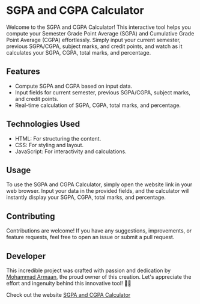 # SGPA and CGPA Calculator

Welcome to the SGPA and CGPA Calculator! This interactive tool helps you compute your Semester Grade Point Average (SGPA) and Cumulative Grade Point Average (CGPA) effortlessly. Simply input your current semester, previous SGPA/CGPA, subject marks, and credit points, and watch as it calculates your SGPA, CGPA, total marks, and percentage.

## Features

- Compute SGPA and CGPA based on input data.
- Input fields for current semester, previous SGPA/CGPA, subject marks, and credit points.
- Real-time calculation of SGPA, CGPA, total marks, and percentage.

## Technologies Used

- HTML: For structuring the content.
- CSS: For styling and layout.
- JavaScript: For interactivity and calculations.

## Usage

To use the SGPA and CGPA Calculator, simply open the website link in your web browser. Input your data in the provided fields, and the calculator will instantly display your SGPA, CGPA, total marks, and percentage.

## Contributing

Contributions are welcome! If you have any suggestions, improvements, or feature requests, feel free to open an issue or submit a pull request.


## Developer

This incredible project was crafted with passion and dedication by [Mohammad Armaan](https://github.com/MohammadArmaan), the proud owner of this creation. Let's appreciate the effort and ingenuity behind this innovative tool! 👏✨

Check out the website [SGPA and CGPA Calculator](https://mohammadarmaan.github.io/SGPA-and-CGPA-Calculator/)

